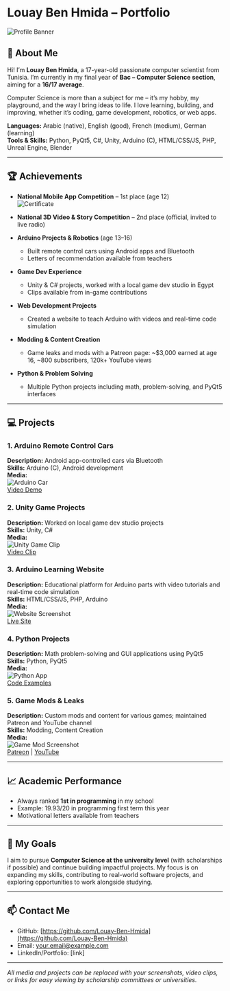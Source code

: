 # Louay Ben Hmida – Portfolio

![Profile Banner](path/to/banner-image.jpg)  

## 👋 About Me
Hi! I’m **Louay Ben Hmida**, a 17-year-old passionate computer scientist from Tunisia. I’m currently in my final year of **Bac – Computer Science section**, aiming for a **16/17 average**.  

Computer Science is more than a subject for me – it’s my hobby, my playground, and the way I bring ideas to life. I love learning, building, and improving, whether it’s coding, game development, robotics, or web apps.  

**Languages:** Arabic (native), English (good), French (medium), German (learning)  
**Tools & Skills:** Python, PyQt5, C#, Unity, Arduino (C), HTML/CSS/JS, PHP, Unreal Engine, Blender  

---

## 🏆 Achievements
- **National Mobile App Competition** – 1st place (age 12)  
  ![Certificate](path/to/certificate.jpg)  

- **National 3D Video & Story Competition** – 2nd place (official, invited to live radio)  

- **Arduino Projects & Robotics** (age 13–16)  
  - Built remote control cars using Android apps and Bluetooth  
  - Letters of recommendation available from teachers  

- **Game Dev Experience**  
  - Unity & C# projects, worked with a local game dev studio in Egypt  
  - Clips available from in-game contributions  

- **Web Development Projects**  
  - Created a website to teach Arduino with videos and real-time code simulation  

- **Modding & Content Creation**  
  - Game leaks and mods with a Patreon page: ~$3,000 earned at age 16, ~800 subscribers, 120k+ YouTube views  

- **Python & Problem Solving**  
  - Multiple Python projects including math, problem-solving, and PyQt5 interfaces  

---

## 💻 Projects

### 1. Arduino Remote Control Cars
**Description:** Android app-controlled cars via Bluetooth  
**Skills:** Arduino (C), Android development  
**Media:**  
![Arduino Car](path/to/screenshot1.jpg)  
[Video Demo](link-to-video)  

### 2. Unity Game Projects
**Description:** Worked on local game dev studio projects  
**Skills:** Unity, C#  
**Media:**  
![Unity Game Clip](path/to/screenshot2.jpg)  
[Video Clip](link-to-video)  

### 3. Arduino Learning Website
**Description:** Educational platform for Arduino parts with video tutorials and real-time code simulation  
**Skills:** HTML/CSS/JS, PHP, Arduino  
**Media:**  
![Website Screenshot](path/to/screenshot3.jpg)  
[Live Site](link-to-website)  

### 4. Python Projects
**Description:** Math problem-solving and GUI applications using PyQt5  
**Skills:** Python, PyQt5  
**Media:**  
![Python App](path/to/screenshot4.jpg)  
[Code Examples](link-to-repo-or-snippets)  

### 5. Game Mods & Leaks
**Description:** Custom mods and content for various games; maintained Patreon and YouTube channel  
**Skills:** Modding, Content Creation  
**Media:**  
![Game Mod Screenshot](path/to/screenshot5.jpg)  
[Patreon](link-to-patreon) | [YouTube](link-to-youtube)  

---

## 📈 Academic Performance
- Always ranked **1st in programming** in my school  
- Example: 19.93/20 in programming first term this year  
- Motivational letters available from teachers  

---

## 🎯 My Goals
I aim to pursue **Computer Science at the university level** (with scholarships if possible) and continue building impactful projects. My focus is on expanding my skills, contributing to real-world software projects, and exploring opportunities to work alongside studying.  

---

## 📫 Contact Me
- GitHub: [https://github.com/Louay-Ben-Hmida](https://github.com/Louay-Ben-Hmida)  
- Email: your.email@example.com  
- LinkedIn/Portfolio: [link]  

---

*All media and projects can be replaced with your screenshots, video clips, or links for easy viewing by scholarship committees or universities.*
